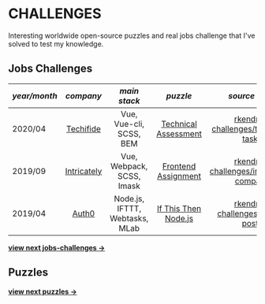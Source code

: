 # CHALLENGES

Interesting worldwide open-source puzzles and real jobs challenge that I've solved to test my knowledge.

## Jobs Challenges

| *year/month* | *company* | *main stack* | *puzzle* | *source code* |
| :--- | :---: | :---: | :---: | :---: |
| 2020/04 | [Techifide](https://www.techifide.com/) | Vue, Vue-cli, SCSS, BEM | [Technical Assessment](https://github.com/rafaelkendrik-challenges/techifide-tasks/blob/master/docs/assessment.pdf) | [rkendrik-challenges/techifide-tasks](https://github.com/rafaelkendrik-challenges/techifide-tasks) |
| 2019/09 | [Intricately](https://www.intricately.com/) | Vue, Webpack, SCSS, Imask | [Frontend Assignment](https://docs.google.com/document/d/1B3ofnK0Nc2Dawtpj1fLky9ekzqjjri_EjDXQv8Nmpiw/edit) | [rkendrik-challenges/intricately-company](https://github.com/rkendrik-challenges/intricately-company) |
| 2019/04 | [Auth0](https://auth0.com) | Node.js, IFTTT, Webtasks, MLab | [If This Then Node.js](https://auth0.com/blog/if-this-then-node-dot-js-extending-ifttt-with-webtask-dot-io) | [rkendrik-challenges/auth0-posts](https://github.com/rkendrik-challenges/auth0-posts) |

[**view next jobs-challenges →**](https://github.com/rafaelkendrik/challenges/issues?q=is%3Aopen+is%3Aissue+label%3Ajobs-challenges)


## Puzzles

[**view next puzzles →**](https://github.com/rafaelkendrik/challenges/issues?q=is%3Aopen+is%3Aissue+label%3Apuzzle)
